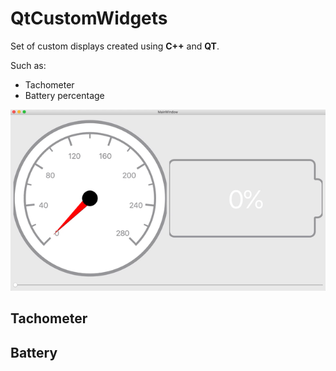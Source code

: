 # QtCustomWidgets

Set of custom displays created using **C++** and **QT**. 

Such as:

* Tachometer
* Battery percentage

<p align="center">
  <img src="/gifs/capture.gif" />
</p>

## Tachometer

## Battery



